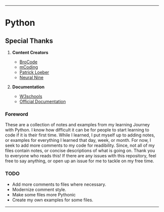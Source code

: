 ---

# Python

## **Special Thanks**
1. **Content Creators** 
    - [BroCode](https://piped.kavin.rocks/channel/UC4SVo0Ue36XCfOyb5Lh1viQ)
    - [mCoding](https://piped.kavin.rocks/channel/UCaiL2GDNpLYH6Wokkk1VNcg)
    - [Patrick Loeber](https://piped.kavin.rocks/channel/UCbXgNpp0jedKWcQiULLbDTA)
    - [Neural Nine](https://piped.kavin.rocks/channel/UC8wZnXYK_CGKlBcZp-GxYPA)

2. **Documentation**
    - [W3schools](https://www.w3schools.com/python/default.asp)
    - [Official Documentation](https://docs.python.org/3/)



### Foreword
These are a collection of notes and examples from my learning Journey with Python. I know how difficult it can be for people to start learning to code if it is their first time. While I learned, I put myself up to adding notes, or examples for everything I learned that day, week, or month. For now, I seek to add more comments to my code for readibility. Since, not all of my files contain notes, or concise descriptions of what is going on. Thank you to everyone who reads this! If there are any issues with this repository, feel free to say anything, or open up an issue for me to tackle on my free time.



### **TODO**
- Add more comments to files where necessary.
- Modernize comment style.
- Make some files more Pythonic
- Create my own examples for some files.

---